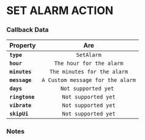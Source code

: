 # SET ALARM ACTION 

### Callback Data 

| Property        | Are           | 
| ------------- |:-------------:|
|**```type```** |```SetAlarm```|
|**```hour```** |```The hour for the alarm``` |
|**```minutes```** |```The minutes for the alarm```|
|**```message```** |```A Custom message for the alarm```|
|**```days```** |```Not supported yet ```|
|**```ringtone```** |```Not supported yet```|
|**```vibrate```** |```Not supported yet```|
|**```skipUi```** |```Not supported yet```|

### Notes
